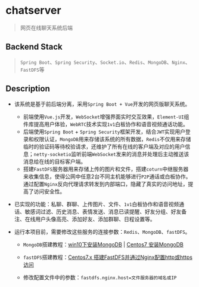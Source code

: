 # chatserver

> 网页在线聊天系统后端

## Backend Stack

> `Spring Boot`、`Spring Security`、`Socket.io`、`Redis`、`MongoDB`、`Nginx`、`FastDFS`等

## Description

- 该系统是基于前后端分离，采用`Spring Boot + Vue`开发的网页版聊天系统。

  - 前端使用`Vue.js`开发，`WebSocket`增强界面实时交互效果，`Element-UI`组件库提高用户体验，`WebRTC`技术实现`1v1`白板协作和语音视频通话功能。
  - 后端使用`Spring Boot` + `Spring Security`框架开发，结合`JWT`实现用户登录和权限认证，`MongoDB`用来存储该系统的所有数据，`Redis`不仅用来存储临时的验证码等待校验请求，还维护了所有在线的客户端及对应的用户信息；`netty-socketio`监听前端`WebSocket`发来的消息并处理后主动推送该消息给在线的目标客户端。
  - 搭建`FastDFS`服务器用来存储上传的图片和文件，搭建`coturn`中继服务器来收集信息，使得公网中任意2台不同主机能够进行`P2P`通话或白板协作。通过配置`Nginx`反向代理请求转发到内部端口，隐藏了真实的访问地址，提高了访问安全性。

- 已实现的功能：私聊、群聊、上传图片、文件、`1v1`白板协作和语音视频通话、敏感词过滤、历史消息、表情发送、消息已读提醒、好友分组、好友备注、在线用户头像高亮、添加好友、添加群聊、日程设置等。

- 运行本项目前，需要修改这些服务的连接参数：`Redis`、`MongoDB`、`fastDFS`。

  - `MongoDB`搭建教程：[win10下安装MongoDB](https://www.jianshu.com/p/2ab39e37d0fb) | [Centos7 安装MongoDB](https://www.jianshu.com/p/681d584d9281)

  - `fastDFS`搭建教程：[Centos7.x 搭建FastDFS并通过Nginx配置http或https访问](https://www.jianshu.com/p/e60797e328d3)
  - 修改配置文件中的参数：`fastdfs.nginx.host=文件服务器的域名或IP`

